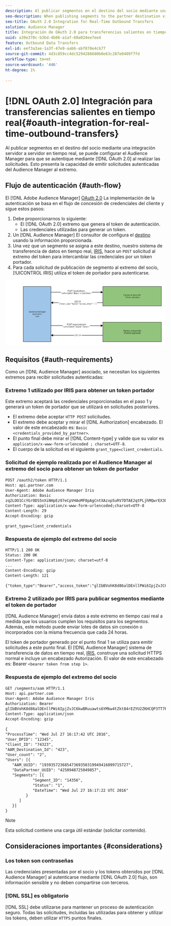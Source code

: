 ```yaml
---
description: Al publicar segmentos en el destino del socio mediante una integración servidor a servidor en tiempo real, se puede configurar el Audience Manager para que se autentique con OAuth 2.0 al realizar las solicitudes. Esto presenta la capacidad de emitir solicitudes autenticadas del Audience Manager al extremo.
seo-description: When publishing segments to the partner destination via a realtime server-to-server integration, Audience Manager can be set up to authenticate using OAuth 2.0 when making the requests. This presents the ability to issue authenticated requests from Audience Manager to your endpoint.
seo-title: OAuth 2.0 Integration for Real-Time Outbound Transfers
solution: Audience Manager
title: Integración de OAuth 2.0 para transferencias salientes en tiempo real
uuid: a39e370c-b3bd-4b06-a1af-60a024ee7ee4
feature: Outbound Data Transfers
exl-id: eef3a3ae-1a3f-47e9-aab6-abf878e4cb77
source-git-commit: 4d3c859cc4dc5294286680b0e63c287e0409f7fd
workflow-type: tm+mt
source-wordcount: '446'
ht-degree: 1%

---
```


# [!DNL OAuth 2.0] Integración para transferencias salientes en tiempo real{#oauth-integration-for-real-time-outbound-transfers}

Al publicar segmentos en el destino del socio mediante una integración servidor a servidor en tiempo real, se puede configurar el Audience Manager para que se autentique mediante [!DNL OAuth 2.0] al realizar las solicitudes. Esto presenta la capacidad de emitir solicitudes autenticadas del Audience Manager al extremo.

## Flujo de autenticación {#auth-flow}

El [!DNL Adobe Audience Manager] [OAuth 2.0](https://tools.ietf.org/html/rfc6749#section-4.4) La implementación de la autenticación se basa en el flujo de concesión de credenciales del cliente y sigue estos pasos:

1. Debe proporcionarnos lo siguiente:
   * El [!DNL OAuth 2.0] extremo que genera el token de autenticación.
   * Las credenciales utilizadas para generar un token.
1. Un [!DNL Audience Manager] El consultor de configura el [destino](../../../features/destinations/destinations.md) usando la información proporcionada.
1. Una vez que un segmento se asigna a este destino, nuestro sistema de transferencia de datos en tiempo real, [IRIS](../../../reference/system-components/components-data-action.md#iris), hace un `POST` solicitud al extremo del token para intercambiar las credenciales por un token portador.
1. Para cada solicitud de publicación de segmento al extremo del socio, [!UICONTROL IRIS] utiliza el token de portador para autenticarse.

![](assets/oauth2-iris.png)

## Requisitos {#auth-requirements}

Como un [!DNL Audience Manager] asociado, se necesitan los siguientes extremos para recibir solicitudes autenticadas:

### Extremo 1 utilizado por IRIS para obtener un token portador

Este extremo aceptará las credenciales proporcionadas en el paso 1 y generará un token de portador que se utilizará en solicitudes posteriores.

* El extremo debe aceptar `HTTP POST` solicitudes.
* El extremo debe aceptar y mirar el [!DNL Authorization] encabezado. El valor de este encabezado es: `Basic <credentials_provided_by_partner>`.
* El punto final debe mirar el [!DNL Content-type] y valide que su valor es `application/x-www-form-urlencoded ; charset=UTF-8`.
* El cuerpo de la solicitud es el siguiente `grant_type=client_credentials`.

### Solicitud de ejemplo realizada por el Audience Manager al extremo del socio para obtener un token de portador

```
POST /oauth2/token HTTP/1.1
Host: api.partner.com
User-Agent: Adobe Audience Manager Iris
Authorization: Basic zq2LOO1CcYGrODS5nXiNHpEz97eCpVHAoMF8pAgCntXAzxp5uRV7DTAE2qtPLjhMQwrEX3O6MHV4S
Content-Type: application/x-www-form-urlencoded;charset=UTF-8
Content-Length: 29
Accept-Encoding: gzip
  
grant_type=client_credentials
```

### Respuesta de ejemplo del extremo del socio

```
HTTP/1.1 200 OK
Status: 200 OK
Content-Type: application/json; charset=utf-8
...
Content-Encoding: gzip
Content-Length: 121
  
{"token_type":"Bearer","access_token":"glIbBVohK8d86alDEnllPWi6IpjZvJC6kwBRuuawts6YMkw4tZkt84rEZYU2ZKHCQP3TT7PnzCQPI0yY"}
```

### Extremo 2 utilizado por IRIS para publicar segmentos mediante el token de portador

[!DNL Audience Manager] envía datos a este extremo en tiempo casi real a medida que los usuarios cumplen los requisitos para los segmentos. Además, este método puede enviar lotes de datos sin conexión o incorporados con la misma frecuencia que cada 24 horas.

El token de portador generado por el punto final 1 se utiliza para emitir solicitudes a este punto final. El [!DNL Audience Manager] sistema de transferencia de datos en tiempo real, [IRIS](../../../reference/system-components/components-data-action.md#iris), construye una solicitud HTTPS normal e incluye un encabezado Autorización. El valor de este encabezado es: Bearer `<bearer token from step 1>`.

### Respuesta de ejemplo del extremo del socio

```
GET /segments/aam HTTP/1.1
Host: api.partner.com
User-Agent: Adobe Audience Manager Iris
Authorization: Bearer glIbBVohK8d86alDEnllPWi6IpjZvJC6kwBRuuawts6YMkw4tZkt84rEZYU2ZKHCQP3TT7PnzCQPI0yY
Content-Type: application/json
Accept-Encoding: gzip
   
{
"ProcessTime": "Wed Jul 27 16:17:42 UTC 2016",
"User_DPID": "12345",
"Client_ID": "74323",
"AAM_Destination_Id": "423",
"User_count": "2",
"Users": [{
   "AAM_UUID": "19393572368547369350319949416899715727",
   "DataPartner_UUID": "4250948725049857",
   "Segments": [{
            "Segment_ID": "14356",
            "Status": "1",
            "DateTime": "Wed Jul 27 16:17:22 UTC 2016"
         }
      ]
   }]
}
```

>[!NOTE]
>
>Esta solicitud contiene una carga útil estándar (solicitar contenido).

## Consideraciones importantes {#considerations}

### Los token son contraseñas

Las credenciales presentadas por el socio y los tokens obtenidos por [!DNL Audience Manager] al autenticarse mediante [!DNL OAuth 2.0] flujo, son información sensible y no deben compartirse con terceros.

### [!DNL SSL] es obligatorio

[!DNL SSL] debe utilizarse para mantener un proceso de autenticación seguro. Todas las solicitudes, incluidas las utilizadas para obtener y utilizar los tokens, deben utilizar `HTTPS` puntos finales.
